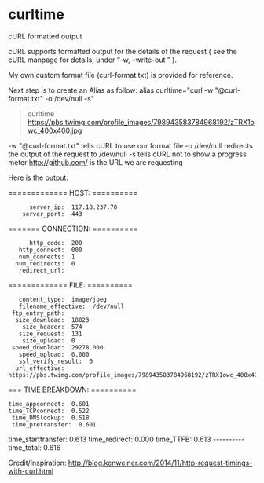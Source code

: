 # curltime
cURL formatted output

cURL supports formatted output for the details of the request ( see the cURL manpage for details, under “-w, –write-out <format>” ). 

My own custom format file (curl-format.txt) is provided for reference.

Next step is to create an Alias as follow: alias curltime="curl -w "@curl-format.txt" -o /dev/null -s"

> curltime https://pbs.twimg.com/profile_images/798943583784968192/zTRX1owc_400x400.jpg 

-w "@curl-format.txt" tells cURL to use our format file
-o /dev/null redirects the output of the request to /dev/null
-s tells cURL not to show a progress meter
   http://github.com/ is the URL we are requesting
   
   Here is the output: 
   
=============  HOST:  ==========

          server_ip:  117.18.237.70
        server_port:  443

=======  CONNECTION:  ==========

          http_code:  200
       http_connect:  000
       num_connects:  1
      num_redirects:  0
       redirect_url:

=============  FILE:  ==========

       content_type:  image/jpeg
       filename_effective:  /dev/null
     ftp_entry_path:
      size_download:  18023
        size_header:  574
       size_request:  131
        size_upload:  0
     speed_download:  29278.000
       speed_upload:  0.000
       ssl_verify_result:  0
      url_effective:  https://pbs.twimg.com/profile_images/798943583784968192/zTRX1owc_400x400.jpg

===  TIME BREAKDOWN:  ==========

    time_appconnect:  0.601
    time_TCPconnect:  0.522
     time_DNSlookup:  0.518
     time_pretransfer:  0.601
 time_starttransfer:  0.613
      time_redirect:  0.000
          time_TTFB:  0.613
                      ----------
         time_total:  0.616



Credit/Inspiration: http://blog.kenweiner.com/2014/11/http-request-timings-with-curl.html
